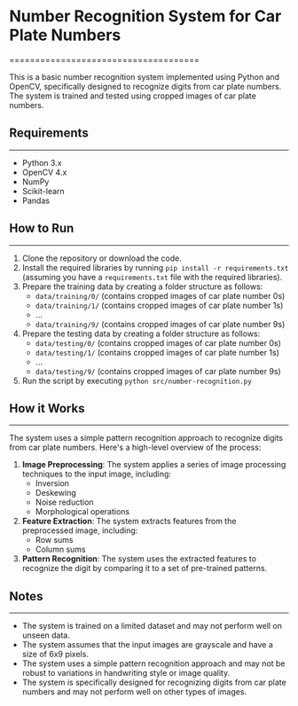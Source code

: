 # Number Recognition System for Car Plate Numbers
=====================================

This is a basic number recognition system implemented using Python and OpenCV, specifically designed to recognize digits from car plate numbers. The system is trained and tested using cropped images of car plate numbers.

## Requirements
---------------

* Python 3.x
* OpenCV 4.x
* NumPy
* Scikit-learn
* Pandas

## How to Run
--------------

1. Clone the repository or download the code.
2. Install the required libraries by running `pip install -r requirements.txt` (assuming you have a `requirements.txt` file with the required libraries).
3. Prepare the training data by creating a folder structure as follows:
	* `data/training/0/` (contains cropped images of car plate number 0s)
	* `data/training/1/` (contains cropped images of car plate number 1s)
	* ...
	* `data/training/9/` (contains cropped images of car plate number 9s)
4. Prepare the testing data by creating a folder structure as follows:
	* `data/testing/0/` (contains cropped images of car plate number 0s)
	* `data/testing/1/` (contains cropped images of car plate number 1s)
	* ...
	* `data/testing/9/` (contains cropped images of car plate number 9s)
5. Run the script by executing `python src/number-recognition.py`

## How it Works
----------------

The system uses a simple pattern recognition approach to recognize digits from car plate numbers. Here's a high-level overview of the process:

1. **Image Preprocessing**: The system applies a series of image processing techniques to the input image, including:
	* Inversion
	* Deskewing
	* Noise reduction
	* Morphological operations
2. **Feature Extraction**: The system extracts features from the preprocessed image, including:
	* Row sums
	* Column sums
3. **Pattern Recognition**: The system uses the extracted features to recognize the digit by comparing it to a set of pre-trained patterns.

## Notes
-------

* The system is trained on a limited dataset and may not perform well on unseen data.
* The system assumes that the input images are grayscale and have a size of 6x9 pixels.
* The system uses a simple pattern recognition approach and may not be robust to variations in handwriting style or image quality.
* The system is specifically designed for recognizing digits from car plate numbers and may not perform well on other types of images.